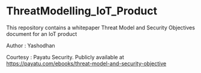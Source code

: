 # ThreatModelling_IoT_Product

This repository contains a whitepaper Threat Model and Security Objectives document for an IoT product 

Author : Yashodhan 

Courtesy : Payatu Security. Publicly available at https://payatu.com/ebooks/threat-model-and-security-objective 
